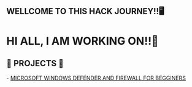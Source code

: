 ## WELLCOME TO THIS HACK JOURNEY!!🖥️
<h1>HI ALL, I AM WORKING ON!!👷</h1>

<h2>🦾 PROJECTS 🦾</h2>
- <a href="http://www.github.com/FelipeINCA/MICROSOFTWINDOWSDEFENDER">MICROSOFT WINDOWS DEFENDER AND FIREWALL FOR BEGGINERS</a>
